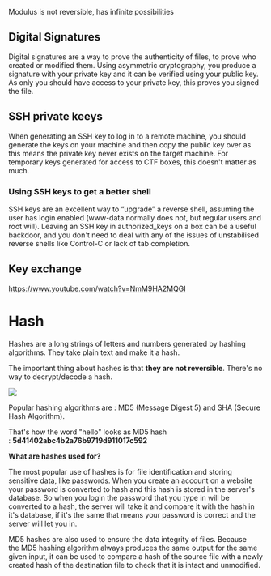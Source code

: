 Modulus is not reversible, has infinite possibilities

## Digital Signatures
Digital signatures are a way to prove the authenticity of files, to prove who created or modified them. Using asymmetric cryptography, you produce a signature with your private key and it can be verified using your public key. As only you should have access to your private key, this proves you signed the file.

## SSH private keeys
When generating an SSH key to log in to a remote machine, you should generate the keys on your machine and then copy the public key over as this means the private key never exists on the target machine. For temporary keys generated for access to CTF boxes, this doesn't matter as much.
### Using SSH keys to get a better shell
SSH keys are an excellent way to “upgrade” a reverse shell, assuming the user has login enabled (www-data normally does not, but regular users and root will). Leaving an SSH key in authorized_keys on a box can be a useful backdoor, and you don't need to deal with any of the issues of unstabilised reverse shells like Control-C or lack of tab completion.

## Key exchange
https://www.youtube.com/watch?v=NmM9HA2MQGI

# Hash
Hashes are a long strings of letters and numbers generated by hashing algorithms. They take plain text and make it a hash.

The important thing about hashes is that **they are not reversible**. There's no way to decrypt/decode a hash.

![](https://networkencyclopedia.com/wp-content/uploads/2019/08/hashing-algorithm.png)

Popular hashing algorithms are : MD5 (Message Digest 5) and SHA (Secure Hash Algorithm).

That's how the word "hello" looks as MD5 hash : **5d41402abc4b2a76b9719d911017c592**

**What are hashes used for?**

The most popular use of hashes is for file identification and storing sensitive data, like passwords. When you create an account on a website your password is converted to hash and this hash is stored in the server's database. So when you login the password that you type in will be converted to a hash, the server will take it and compare it with the hash in it's database, if it's the same that means your password is correct and the server will let you in.

MD5 hashes are also used to ensure the data integrity of files. Because the MD5 hashing algorithm always produces the same output for the same given input, it can be used to compare a hash of the source file with a newly created hash of the destination file to check that it is intact and unmodified.


